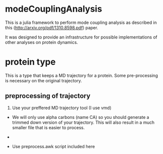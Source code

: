 # modeCouplingAnalysis

This is a julia framework to perform mode coupling analysis as described in this (http://arxiv.org/pdf/1310.8598.pdf) paper. 

It was designed to provide an infrastructure for possible implementations of other analyses on protein dynamics. 

# protein type

This is a type that keeps a MD trajectory for a protein. Some pre-processing is necessary on the original trajectory.

## preprocessing of trajectory

1. Use your preffered MD trajectory tool (I use vmd)
 
 - We will only use alpha carbons (name CA) so you should generate a trimmed down version of your trajectory. This will also result in a much smaller file that is easier to process.
  - 

- Use preprocess.awk script included here
